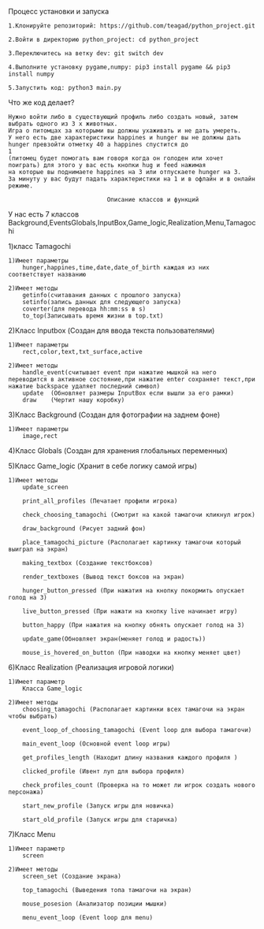Процесс установки и запуска

    1.Клонируйте репозиторий: https://github.com/teagad/python_project.git

    2.Войти в директорию python_project: cd python_project

    3.Переключитесь на ветку dev: git switch dev
    
    4.Выполните установку pygame,numpy: pip3 install pygame && pip3 install numpy
    
    5.Запустить код: python3 main.py

Что же код делает?

    Нужно войти либо в существующий профиль либо создать новый, затем выбрать одного из 3 х животных.
    Игра о питомцах за которыми вы должны ухаживать и не дать умереть.
    У него есть две характеристики happines и hunger вы не должны дать hunger превзойти отметку 40 а happines спустится до
    1
    (питомец будет помогать вам говоря когда он голоден или хочет поиграть) для этого у вас есть кнопки hug и feed нажимая
    на которые вы поднимаете happines на 3 или отпускаете hunger на 3.
    За минуту у вас будут падать характеристики на 1 и в офлайн и в онлайн режиме.

                                Описание классов и функций

У нас есть 7 классов Background,EventsGlobals,InputBox,Game_logic,Realization,Menu,Tamagochi

1)класс Tamagochi

    1)Имеет параметры 
        hunger,happines,time,date,date_of_birth каждая из них соответствует названию 

    2)Имеет методы 
        getinfo(считавания данных с прошлого запуска)
        setinfo(запись данных для следующего запуска)
        coverter(для перевода hh:mm:ss в s)
        to_top(Записывать время жизни в top.txt)

2)Класс Inputbox
(Создан для ввода текста пользователями)

    1)Имеет параметры 
        rect,color,text,txt_surface,active

    2)Имеет методы 
        handle_event(считывает event при нажатие мышкой на него переводится в активное состояние,при нажатие enter сохраняет текст,при нажатие backspace удаляет последний символ)
        update  (Обновляет размеры InputBox если вышли за его рамки)
        draw    (Чертит нашу коробку) 

3)Класс Background
(Создан для фотографии на заднем фоне)

    1)Имеет параметры
        image,rect

4)Класс Globals
(Создан для хранения глобальных переменных)

5)Класс Game_logic
(Хранит в себе логику самой игры)

    1)Имеет методы
        update_screen

        print_all_profiles (Печатает профили игрока)

        check_choosing_tamagochi (Смотрит на какой тамагочи кликнул игрок)

        draw_background (Рисует задний фон)

        place_tamagochi_picture (Располагает картинку тамагочи который выиграл на экран)

        making_textbox (Создание текстбоксов)

        render_textboxes (Вывод текст боксов на экран)

        hunger_button_pressed (При нажатия на кнопку покормить опускает голод на 3)

        live_button_pressed (При нажати на кнопку live начинает игру)

        button_happy (При нажатия на кнопку обнять опускает голод на 3)

        update_game(Обновляет экран(меняет голод и радость))

        mouse_is_hovered_on_button (При наводки на кнопку меняет цвет)

6)Класс Realization
(Реализация игровой логики)

    1)Имеет параметр 
        Класса Game_logic

    2)Имеет методы
        choosing_tamagochi (Располагает картинки всех тамагочи на экран чтобы выбрать)

        event_loop_of_choosing_tamagochi (Event loop для выбора тамагочи)

        main_event_loop (Основной event loop игры)

        get_profiles_length (Находит длину названия каждого профиля )

        clicked_profile (Ивент луп для выбора профиля)

        check_profiles_count (Проверка на то может ли игрок создать нового персонажа)

        start_new_profile (Запуск игры для новичка)

        start_old_profile (Запуск игры для старичка)

7)Класс Menu

    1)Имеет параметр
        screen
    
    2)Имеет методы
        screen_set (Создание экрана)

        top_tamagochi (Выведения топа тамагочи на экран)

        mouse_posesion (Анализатор позиции мышки)
        
        menu_event_loop (Event loop для menu)